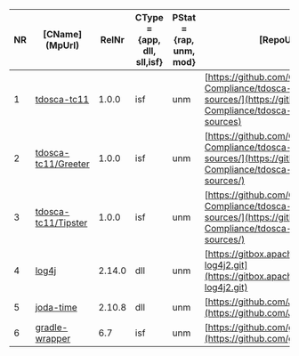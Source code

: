 |NR|\[CName\](MpUrl)|RelNr|CType = {app, dll, sll,isf}|PStat = {rap, unm, mod}|\[RepoUrl\](RepoUrl)|\[SpdxId\](LSTUrl)|LSTType = {stal, embl, olst}|NFile = {irr, no, \[yes](NFUrl)}|
|---|---|---|---|---|---|---|---|---|
|1|[tdosca-tc11](ttps://github.com/Open-Source-Compliance/tdosca-tc11)|1.0.0|isf|unm|[https://github.com/Open-Source-Compliance/tdosca-tc11/blob/main/input-sources/](https://github.com/Open-Source-Compliance/tdosca-tc11/blob/main/input-sources)|[MIT](https://github.com/Open-Source-Compliance/tdosca-tc11/blob/main/input-sources/LICENSE)|stal|irr|
|2|[tdosca-tc11/Greeter](ttps://github.com/Open-Source-Compliance/tdosca-tc11)|1.0.0|isf|unm|[https://github.com/Open-Source-Compliance/tdosca-tc11/blob/main/input-sources/](https://github.com/Open-Source-Compliance/tdosca-tc11/blob/main/input-sources/)|[Apache-2.0](https://github.com/Open-Source-Compliance/tdosca-tc11/blob/main/input-sources/src/main/java/tdosca/tc11/Greeter.java)|olst|irr|
|3|[tdosca-tc11/Tipster](ttps://github.com/Open-Source-Compliance/tdosca-tc11)|1.0.0|isf|unm|[https://github.com/Open-Source-Compliance/tdosca-tc11/blob/main/input-sources/](https://github.com/Open-Source-Compliance/tdosca-tc11/blob/main/input-sources/)|[BSD-3-Clause](https://github.com/Open-Source-Compliance/tdosca-tc11/blob/main/input-sources/src/main/java/tdosca/all/Tipster.java)|embl|irr|
|4|[log4j](https://logging.apache.org/log4j/2.x/)|2.14.0|dll|unm|[https://gitbox.apache.org/repos/asf/logging-log4j2.git](https://gitbox.apache.org/repos/asf/logging-log4j2.git)|[Apache-2.0](https://gitbox.apache.org/repos/asf?p=logging-log4j2.git)|stal|[yes](https://gitbox.apache.org/repos/asf?p=logging-log4j2.git)|
|5|[joda-time](https://www.joda.org/joda-time/)|2.10.8|dll|unm|[https://github.com/JodaOrg/joda-time](https://github.com/JodaOrg/joda-time)|[Apache-2.0](https://github.com/JodaOrg/joda-time/blob/main/LICENSE.txt)|stal|[yes](https://github.com/JodaOrg/joda-time/blob/main/NOTICE.txt)|
|6|[gradle-wrapper](https://gradle.org/)|6.7|isf|unm|[https://github.com/gradle/gradle](https://github.com/gradle/gradle)|[Apache-2.0](https://github.com/gradle/gradle/blob/master/LICENSE)|stal|no|
